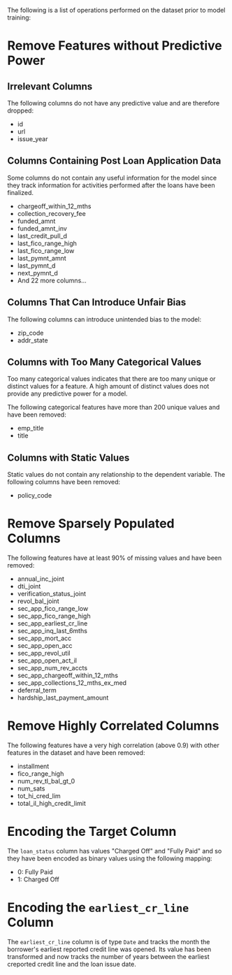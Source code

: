 The following is a list of operations performed on the dataset prior to model training:

# Remove Features without Predictive Power

## Irrelevant Columns

The following columns do not have any predictive value and are therefore dropped:

- id
- url
- issue_year

## Columns Containing Post Loan Application Data

Some columns do not contain any useful information for the model since they track
information for activities performed after the loans have been finalized.

- chargeoff_within_12_mths
- collection_recovery_fee
- funded_amnt
- funded_amnt_inv
- last_credit_pull_d
- last_fico_range_high
- last_fico_range_low
- last_pymnt_amnt
- last_pymnt_d
- next_pymnt_d
- And 22 more columns...

## Columns That Can Introduce Unfair Bias

The following columns can introduce unintended bias to the model:

- zip_code
- addr_state

## Columns with Too Many Categorical Values

Too many categorical values indicates that there are too many unique
or distinct values for a feature. A high amount of distinct values does
not provide any predictive power for a model.

The following categorical features have more than 200 unique values and have been removed:

- emp_title
- title

## Columns with Static Values

Static values do not contain any relationship to the dependent variable. The following
columns have been removed:

- policy_code

# Remove Sparsely Populated Columns

The following features have at least 90% of missing values and have been removed:

- annual_inc_joint
- dti_joint
- verification_status_joint
- revol_bal_joint
- sec_app_fico_range_low
- sec_app_fico_range_high
- sec_app_earliest_cr_line
- sec_app_inq_last_6mths
- sec_app_mort_acc
- sec_app_open_acc
- sec_app_revol_util
- sec_app_open_act_il
- sec_app_num_rev_accts
- sec_app_chargeoff_within_12_mths
- sec_app_collections_12_mths_ex_med
- deferral_term
- hardship_last_payment_amount

# Remove Highly Correlated Columns

The following features have a very high correlation (above 0.9) with other features
in the dataset and have been removed:

- installment
- fico_range_high
- num_rev_tl_bal_gt_0
- num_sats
- tot_hi_cred_lim
- total_il_high_credit_limit

# Encoding the Target Column

The `loan_status` column has values "Charged Off" and "Fully Paid" and so they have been
encoded as binary values using the following mapping:

- 0: Fully Paid
- 1: Charged Off

# Encoding the `earliest_cr_line` Column

The `earliest_cr_line` column is of type `Date` and tracks the month the borrower's
earliest reported credit line was opened. Its value has been transformed and now tracks
the number of years between the earliest creported credit line and the loan issue date.
